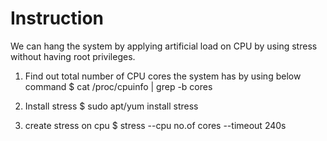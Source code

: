 Instruction
===========
We can hang the system by applying artificial load on CPU by using stress without having root privileges.

1. Find out total number of CPU cores the system has by using below command
   $ cat /proc/cpuinfo | grep -b cores

2. Install stress 
   $ sudo apt/yum install stress

4. create stress on cpu
   $ stress --cpu no.of cores --timeout 240s


